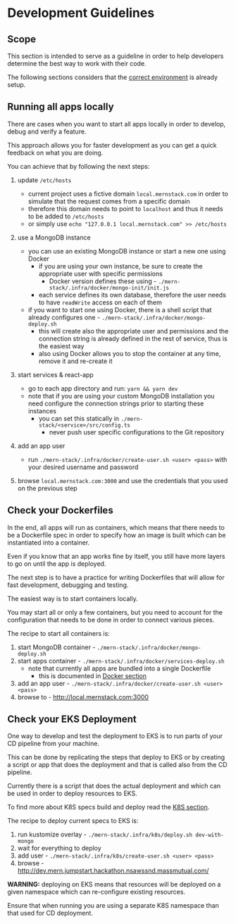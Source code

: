 # Development Guidelines

## Scope

This section is intended to serve as a guideline in order to help developers determine the best way to work with their code.

The following sections considers that the [correct environment](./environment.md) is already setup.

## Running all apps locally

There are cases when you want to start all apps locally in order to develop, debug and verify a feature.

This approach allows you for faster development as you can get a quick feedback on what you are doing.

You can achieve that by following the next steps:

1. update `/etc/hosts`
   - current project uses a fictive domain `local.mernstack.com` in order to simulate that the request comes from a specific domain
   - therefore this domain needs to point to `localhost` and thus it needs to be added to `/etc/hosts`
   - or simply use `echo "127.0.0.1 local.mernstack.com" >> /etc/hosts`

2. use a MongoDB instance
   - you can use an existing MongoDB instance or start a new one using Docker
     - if you are using your own instance, be sure to create the appropriate user with specific permissions
       - Docker version defines these using - `./mern-stack/.infra/docker/mongo-init/init.js`
     - each service defines its own database, therefore the user needs to have `readWrite` access on each of them
   - if you want to start one using Docker, there is a shell script that already configures one - `./mern-stack/.infra/docker/mongo-deploy.sh`
     - this will create also the appropriate user and permissions and the connection string is already defined in the rest of service, thus is the easiest way
     - also using Docker allows you to stop the container at any time, remove it and re-create it

3. start services & react-app
   - go to each app directory and run: `yarn && yarn dev`
   - note that if you are using your custom MongoDB installation you need configure the connection strings prior to starting these instances
     - you can set this statically in `./mern-stack/<service>/src/config.ts`
       - never push user specific configurations to the Git repository

4. add an app user
   - run `./mern-stack/.infra/docker/create-user.sh <user> <pass>` with your desired username and password

5. browse `local.mernstack.com:3000` and use the credentials that you used on the previous step

## Check your Dockerfiles

In the end, all apps will run as containers, which means that there needs to be a Dockerfile spec in order to specify how an image is built which can be instantiated into a container.

Even if you know that an app works fine by itself, you still have more layers to go on until the app is deployed.

The next step is to have a practice for writing Dockerfiles that will allow for fast development, debugging and testing.

The easiest way is to start containers locally.

You may start all or only a few containers, but you need to account for the configuration that needs to be done in order to connect various pieces.

The recipe to start all containers is:

1. start MongoDB container - `./mern-stack/.infra/docker/mongo-deploy.sh`
2. start apps container - `./mern-stack/.infra/docker/services-deploy.sh`
   - note that currently all apps are bundled into a single Dockerfile
     - this is documented in [Docker section](../.infra/docker/README.md)
3. add an app user - `./mern-stack/.infra/docker/create-user.sh <user> <pass>`
4. browse to - http://local.mernstack.com:3000

## Check your EKS Deployment

One way to develop and test the deployment to EKS is to run parts of your CD pipeline from your machine.

This can be done by replicating the steps that deploy to EKS or by creating a script or app that does the deployment and that is called also from the CD pipeline.

Currently there is a script that does the actual deployment and which can be used in order to deploy resources to EKS.

To find more about K8S specs build and deploy read the [K8S section](../.infra/k8s/README.md).

The recipe to deploy current specs to EKS is:
1. run kustomize overlay - `./mern-stack/.infra/k8s/deploy.sh dev-with-mongo`
2. wait for everything to deploy
3. add user - `./mern-stack/.infra/k8s/create-user.sh <user> <pass>`
4. browse - http://dev.mern.jumpstart.hackathon.nsawssnd.massmutual.com/

**WARNING:** deploying on EKS means that resources will be deployed on a given namespace which can re-configure existing resources.

Ensure that when running you are using a separate K8S namespace than that used for CD deployment.
